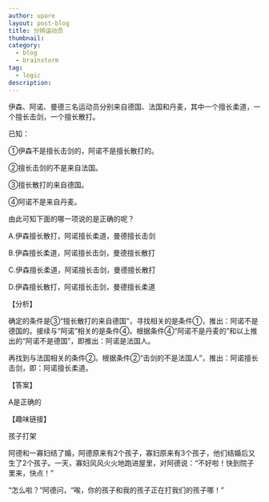 ```yaml
---
author: upare
layout: post-blog
title: 分辨运动员
thumbnail:
category:
  - blog
  - brainstorm
tag:
  - logic
description: 
---
```

伊森、阿诺、曼德三名运动员分别来自德国、法国和丹麦，其中一个擅长柔道，一个擅长击剑，一个擅长散打。

已知：

①伊森不是擅长击剑的，阿诺不是擅长散打的。

②擅长击剑的不是来自法国。

③擅长散打的来自德国。

④阿诺不是来自丹麦。

由此可知下面的哪一项说的是正确的呢？

A.伊森擅长散打，阿诺擅长柔道，曼德擅长击剑

B.伊森擅长柔道，阿诺擅长击剑，曼德擅长散打

C.伊森擅长柔道，阿诺擅长击剑，曼德擅长散打

D.伊森擅长散打，阿诺擅长击剑，曼德擅长柔道

【分析】

确定的条件是③“擅长散打的来自德国”，寻找相关的是条件①，推出：阿诺不是德国的。接续与“阿诺”相关的是条件④。根据条件④“阿诺不是丹麦的”和以上推出的“阿诺不是德国”，即推出：阿诺是法国人。

再找到与法国相关的条件②。根据条件②“击剑的不是法国人”，推出：阿诺擅长击剑，即：阿诺擅长柔道。

【答案】

A是正确的

【趣味链接】

孩子打架

阿德和一寡妇结了婚，阿德原来有2个孩子，寡妇原来有3个孩子，他们结婚后又生了2个孩子。一天，寡妇风风火火地跑进屋里，对阿德说：“不好啦！快到院子里来，快点！”

“怎么啦？”阿德问，“唉，你的孩子和我的孩子正在打我们的孩子哪！”